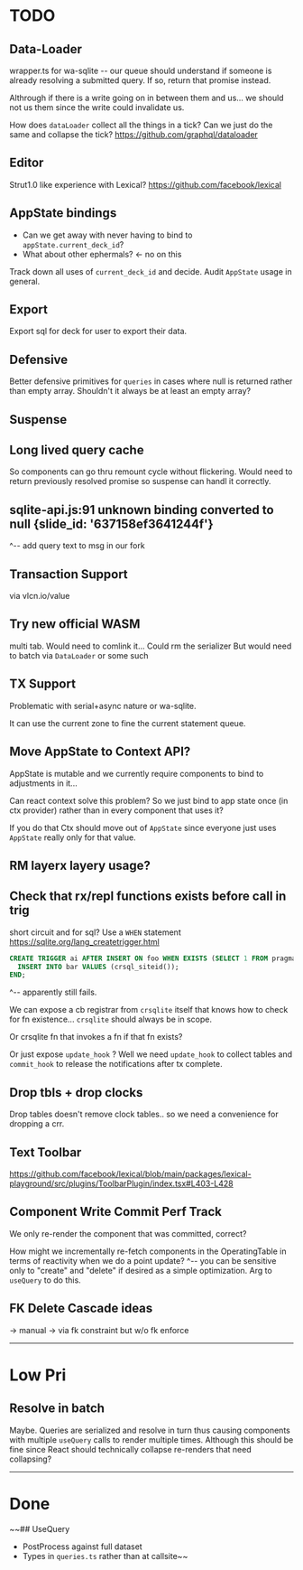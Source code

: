 # TODO

## Data-Loader

wrapper.ts for wa-sqlite -- our queue should understand if someone is already resolving a submitted query. If so, return that promise instead.

Althrough if there is a write going on in between them and us... we should not us them since the write could invalidate us.

How does `dataLoader` collect all the things in a tick? Can we just do the same and collapse the tick?
https://github.com/graphql/dataloader

## Editor

Strut1.0 like experience with Lexical?
https://github.com/facebook/lexical

## AppState bindings

- Can we get away with never having to bind to `appState.current_deck_id`?
- What about other ephermals? <- no on this

Track down all uses of `current_deck_id` and decide.
Audit `AppState` usage in general.

## Export

Export sql for deck for user to export their data.

## Defensive

Better defensive primitives for `queries` in cases where null is returned rather than empty array.
Shouldn't it always be at least an empty array?

## Suspense

## Long lived query cache

So components can go thru remount cycle without flickering. Would need to return previously resolved promise
so suspense can handl it correctly.

## sqlite-api.js:91 unknown binding converted to null {slide_id: '637158ef3641244f'}

^-- add query text to msg in our fork

## Transaction Support

via vlcn.io/value

## Try new official WASM

multi tab.
Would need to comlink it...
Could rm the serializer
But would need to batch via `DataLoader` or some such

## TX Support

Problematic with serial+async nature or wa-sqlite.

It can use the current zone to fine the current statement queue.

## Move AppState to Context API?

AppState is mutable and we currently require components to bind to adjustments in it...

Can react context solve this problem? So we just bind to app state once (in ctx provider) rather than in every component that uses it?

If you do that Ctx should move out of `AppState` since everyone just uses `AppState` really only for that value.

## RM layerx layery usage?

## Check that rx/repl functions exists before call in trig

short circuit and for sql? Use a `WHEN` statement
https://sqlite.org/lang_createtrigger.html

```sql
CREATE TRIGGER ai AFTER INSERT ON foo WHEN EXISTS (SELECT 1 FROM pragma_function_list WHERE name = 'crsql_siteid') BEGIN
  INSERT INTO bar VALUES (crsql_siteid());
END;
```

^-- apparently still fails.

We can expose a cb registrar from `crsqlite` itself that knows how to check for
fn existence... `crsqlite` should always be in scope.

Or crsqlite fn that invokes a fn if that fn exists?

Or just expose `update_hook` ? Well we need `update_hook` to collect tables and `commit_hook` to release the notifications after tx complete.

## Drop tbls + drop clocks

Drop tables doesn't remove clock tables.. so we need a convenience for dropping a crr.

## Text Toolbar

https://github.com/facebook/lexical/blob/main/packages/lexical-playground/src/plugins/ToolbarPlugin/index.tsx#L403-L428

## Component Write Commit Perf Track

We only re-render the component that was committed, correct?

How might we incrementally re-fetch components in the OperatingTable in terms of reactivity when we do a point update?
^-- you can be sensitive only to "create" and "delete" if desired as a simple optimization. Arg to `useQuery` to do this.

## FK Delete Cascade ideas

-> manual
-> via fk constraint but w/o fk enforce

---

# Low Pri

## Resolve in batch

Maybe. Queries are serialized and resolve in turn thus causing components with multiple `useQuery` calls to render multiple times.
Although this should be fine since React should technically collapse re-renders that need collapsing?

---

# Done

~~## UseQuery

- PostProcess against full dataset
- Types in `queries.ts` rather than at callsite~~
